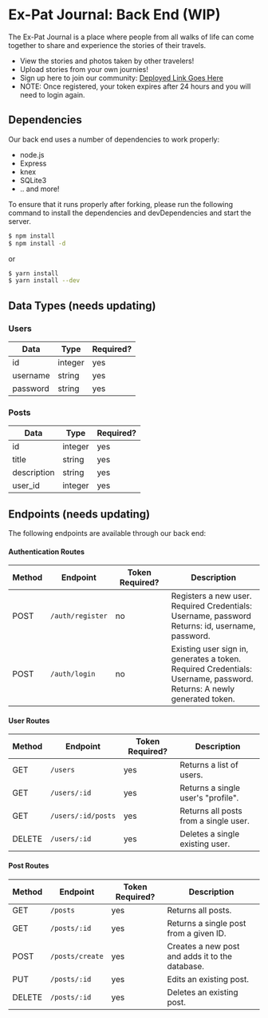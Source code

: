 # Ex-Pat Journal: Back End (WIP)

The Ex-Pat Journal is a place where people from all walks of life can come together to share and experience the stories of their travels.

  - View the stories and photos taken by other travelers!
  - Upload stories from your own journies!
  - Sign up here to join our community: [Deployed Link Goes Here](link)
  - NOTE: Once registered, your token expires after 24 hours and you will need to login again.

## Dependencies

Our back end uses a number of dependencies to work properly:

* node.js 
* Express
* knex
* SQLite3
* .. and more!

To ensure that it runs properly after forking, please run the following command to install the dependencies and devDependencies and start the server.

```sh
$ npm install
$ npm install -d
```

or

```sh
$ yarn install 
$ yarn install --dev
```
## Data Types (needs updating)

### Users
| Data | Type | Required? |
| ------ | ------ | ------ | 
| id | integer | yes |
| username | string | yes |
| password | string | yes |

### Posts
| Data | Type | Required? |
| ------ | ------ | ------ | 
| id | integer | yes |
| title | string | yes |
| description | string | yes |
| user_id | integer | yes |


## Endpoints (needs updating)

The following endpoints are available through our back end:

#### Authentication Routes

| Method | Endpoint | Token Required? | Description |
| ------ | ------ | ------ | ------ |
| POST | `/auth/register` | no | Registers a new user. <br> Required Credentials: Username, password <br> Returns:  id, username, password. 
| POST | `/auth/login` | no | Existing user sign in, generates a token. <br> Required Credentials: Username, password. <br> Returns: A newly generated token.

#### User Routes

| Method | Endpoint | Token Required? | Description |
| ------ | ------ | ------ | ------ |
| GET | `/users` | yes | Returns a list of users.  
| GET | `/users/:id` | yes | Returns a single user's "profile".  
| GET | `/users/:id/posts` | yes | Returns all posts from a single user.
| DELETE | `/users/:id` | yes | Deletes a single existing user.

#### Post Routes

| Method | Endpoint | Token Required? | Description |
| ------ | ------ | ------ | ------ |
| GET | `/posts` | yes | Returns all posts.  
| GET | `/posts/:id` | yes | Returns a single post from a given ID.  
| POST | `/posts/create` | yes | Creates a new post and adds it to the database.
| PUT | `/posts/:id` | yes | Edits an existing post.
| DELETE | `/posts/:id` | yes | Deletes an existing post.
